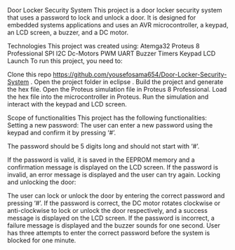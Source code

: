 Door Locker Security System
This project is a door locker security system that uses a password to lock and unlock a door. It is designed for embedded systems applications and uses an AVR microcontroller, a keypad, an LCD screen, a buzzer, and a DC motor.

Technologies
This project was created using:
Atemga32
Proteus 8 Professional
SPI
I2C
Dc-Motors
PWM
UART
Buzzer
Timers
Keypad
LCD
Launch To run this project, you need to:

Clone this repo https://github.com/yousefosama654/Door-Locker-Security-System .
Open the project folder in eclipse .
Build the project and generate the hex file.
Open the Proteus simulation file in Proteus 8 Professional.
Load the hex file into the microcontroller in Proteus.
Run the simulation and interact with the keypad and LCD screen.






Scope of functionalities
This project has the following functionalities:
Setting a new password: The user can enter a new password using the keypad and confirm it by pressing ‘#’.

The password should be 5 digits long and should not start with ‘#’.

If the password is valid, it is saved in the EEPROM memory and a confirmation message is displayed on the LCD screen.
If the password is invalid, an error message is displayed and the user can try again.
Locking and unlocking the door:

The user can lock or unlock the door by entering the correct password and pressing ‘#’.
If the password is correct, the DC motor rotates clockwise or anti-clockwise to lock or unlock the door respectively, and a success message is displayed on the LCD screen.
If the password is incorrect, a failure message is displayed and the buzzer sounds for one second.
User has three attempts to enter the correct password before the system is blocked for one minute.
